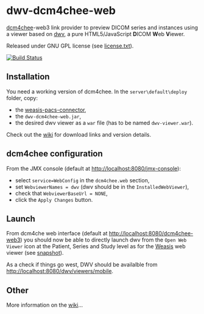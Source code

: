 dwv-dcm4chee-web
================

[dcm4chee](http://www.dcm4che.org/)-web3 link provider to preview DICOM series and instances using a viewer based on [dwv](https://github.com/ivmartel/dwv), a pure HTML5/JavaScript **D**ICOM **W**eb **V**iewer. 

Released under GNU GPL license (see [license.txt](license.txt)). 

[![Build Status](https://travis-ci.org/ivmartel/dwv-dcm4chee-web.svg?branch=master)](https://travis-ci.org/ivmartel/dwv-dcm4chee-web)

Installation
------------
You need a working version of dcm4chee. In the `server\default\deploy` folder, copy:
 * the [weasis-pacs-connector](https://github.com/nroduit/weasis-pacs-connector),
 * the `dwv-dcm4chee-web.jar`,
 * the desired dwv viewer as a `war` file (has to be named `dwv-viewer.war`).

Check out the [wiki](https://github.com/ivmartel/dwv-dcm4chee-web/wiki) for download links and version details.

dcm4chee configuration
----------------------
From the JMX console (default at [http://localhost:8080/jmx-console](http://localhost:8080/jmx-console)):
 * select `service=WebConfig` in the `dcm4chee.web` section,
 * set `WebviewerNames = dwv` (dwv should be in the `InstalledWebViewer`),
 * check that `WebviewerBaseUrl = NONE`,
 * click the `Apply Changes` button.

Launch
-------
From dcm4che web interface (default at [http://localhost:8080/dcm4chee-web3](http://localhost:8080/dcm4chee-web3)) you should now be able to directly launch dwv from the `Open Web Viewer` icon at the Patient, Series and Study level as for the [Weasis](http://www.dcm4che.org/confluence/display/WEA/Installing+Weasis+in+DCM4CHEE) web viewer (see [snapshot](https://dcm4che.atlassian.net/wiki/display/WEA/Home?preview=/3670024/3670343/screen1b.png)).

As a check if things go west, DWV should be availalble from [http://localhost:8080/dwv/viewers/mobile](http://localhost:8080/dwv/viewers/mobile).

Other
------
More information on the [wiki](https://github.com/ivmartel/dwv-dcm4chee-web/wiki)...
